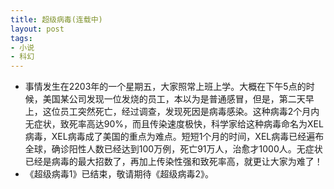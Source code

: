 ```yaml
---
title: 超级病毒(连载中)
layout: post
tags:
- 小说
- 科幻
---
```


* 事情发生在2203年的一个星期五，大家照常上班上学。大概在下午5点的时候，美国某公司发现一位发烧的员工，本以为是普通感冒，但是，第二天早上，这位员工突然死亡，经过调查，发现死因是病毒感染。这种病毒2个月内无症状，致死率高达90%，而且传染速度极快，科学家给这种病毒命名为XEL病毒，XEL病毒成了美国的重点为难点。短短1个月的时间，XEL病毒已经遍布全球，确诊阳性人数已经达到100万例，死亡91万人，治愈才1000人。无症状已经是病毒的最大招数了，再加上传染性强和致死率高，就更让大家为难了！
* 《超级病毒1》已结束，敬请期待《超级病毒2》。
